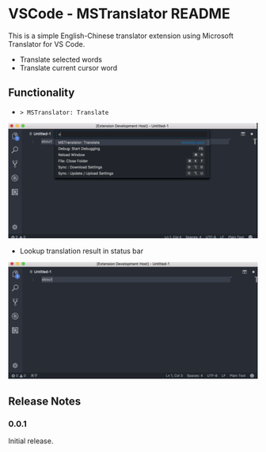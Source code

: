 # VSCode - MSTranslator README

This is a simple English-Chinese translator extension using Microsoft Translator for VS Code.

* Translate selected words
* Translate current cursor word

## Functionality

* `> MSTranslator: Translate`

![Type translate command](images/translate-command.png)

* Lookup translation result in status bar

![Translation result in status bar](images/translation-status.png)

## Release Notes

### 0.0.1

Initial release.
